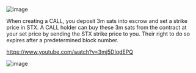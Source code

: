 ![image](https://github.com/Rapha-btc/fountain-blue/assets/6700158/8652cb6e-40c2-4334-babe-9f03c9b8ade3)







When creating a CALL, you deposit 3m sats into escrow and set a strike price in STX.
A CALL holder can buy these 3m sats from the contract at your set price by sending the STX strike price to you. Their right to do so expires after a predetermined block number.

https://www.youtube.com/watch?v=3mj5DIqdEPQ

![image](https://github.com/Rapha-btc/fountain-blue/assets/6700158/3dd522d8-3f39-41be-bae1-cf5a939ae00f)
